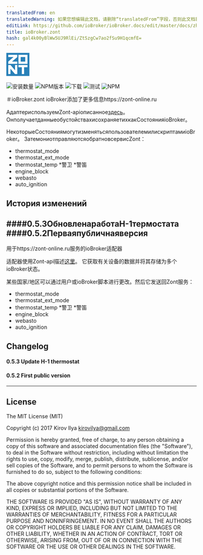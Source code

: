 ```yaml
---
translatedFrom: en
translatedWarning: 如果您想编辑此文档，请删除“translatedFrom”字段，否则此文档将再次自动翻译
editLink: https://github.com/ioBroker/ioBroker.docs/edit/master/docs/zh-cn/adapterref/iobroker.zont/README.md
title: ioBroker.zont
hash: gal4k00yBlWw5UJ9RlEi/ZtSzgCw7ao2fSu9H1qcmfE=
---
```

![商标](../../../en/adapterref/iobroker.zont/admin/zont.png)

![安装数量](http://iobroker.live/badges/zont-stable.svg)
![NPM版本](http://img.shields.io/npm/v/iobroker.zont.svg)
![下载](https://img.shields.io/npm/dm/iobroker.zont.svg)
![测试](https://travis-ci.org/kirovilya/ioBroker.zont.svg?branch=master)
![NPM](https://nodei.co/npm/iobroker.zont.png?downloads=true)

＃ioBroker.zont
ioBroker添加了更多信息https://zont-online.ru

АдаптериспользуемZont-apiописанное[здесь](https://zont-online.ru/api/docs/)。
ОнполучаетданныеобустойствахисохраняетихкакСостоянияioBroker。

НекоторыеСостояниямогутизменятьсяпользователемилискриптамиioBroker。 ЗатемониотправляютсяобратновсервисZont：

* thermostat_mode
* thermostat_ext_mode
* thermostat_temp
*警卫
*警笛
* engine_block
* webasto
* auto_ignition

## История изменений
####0.5.3ОбновленаработаH-1термостата
####0.5.2Перваяпубличнаяверсия
-----------------

用于https://zont-online.ru服务的ioBroker适配器

适配器使用Zont-api描述[这里](https://zont-online.ru/api/docs/)。
它获取有关设备的数据并将其存储为多个ioBroker状态。

某些国家/地区可以通过用户或ioBroker脚本进行更改。然后它发送回Zont服务：

* thermostat_mode
* thermostat_ext_mode
* thermostat_temp
*警卫
*警笛
* engine_block
* webasto
* auto_ignition

## Changelog

#### 0.5.3 Update H-1 thermostat

#### 0.5.2 First public version

---------------

## License
The MIT License (MIT)

Copyright (c) 2017 Kirov Ilya <kirovilya@gmail.com>

Permission is hereby granted, free of charge, to any person obtaining a copy
of this software and associated documentation files (the "Software"), to deal
in the Software without restriction, including without limitation the rights
to use, copy, modify, merge, publish, distribute, sublicense, and/or sell
copies of the Software, and to permit persons to whom the Software is
furnished to do so, subject to the following conditions:

The above copyright notice and this permission notice shall be included in
all copies or substantial portions of the Software.

THE SOFTWARE IS PROVIDED "AS IS", WITHOUT WARRANTY OF ANY KIND, EXPRESS OR
IMPLIED, INCLUDING BUT NOT LIMITED TO THE WARRANTIES OF MERCHANTABILITY,
FITNESS FOR A PARTICULAR PURPOSE AND NONINFRINGEMENT. IN NO EVENT SHALL THE
AUTHORS OR COPYRIGHT HOLDERS BE LIABLE FOR ANY CLAIM, DAMAGES OR OTHER
LIABILITY, WHETHER IN AN ACTION OF CONTRACT, TORT OR OTHERWISE, ARISING FROM,
OUT OF OR IN CONNECTION WITH THE SOFTWARE OR THE USE OR OTHER DEALINGS IN
THE SOFTWARE.